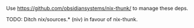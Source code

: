Use https://github.com/obsidiansystems/nix-thunk/ to manage these deps.

TODO: Ditch nix/sources.* (niv) in favour of nix-thunk.
